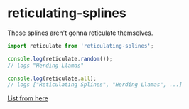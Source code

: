 # reticulating-splines

Those splines aren't gonna reticulate themselves.

```javascript
import reticulate from 'reticulating-splines';

console.log(reticulate.random());
// logs "Herding Llamas"

console.log(reticulate.all);
// logs ["Reticulating Splines", "Herding Llamas", ...]
```

[List from here](https://www.quora.com/What-is-a-comprehensive-list-of-all-the-loading-messages-used-in-SimCity)

